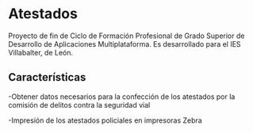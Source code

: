 # Atestados

Proyecto de fin de Ciclo de Formación Profesional de Grado Superior de Desarrollo de Aplicaciones Multiplataforma. Es desarrollado para el IES Villabalter, de León.

## Características

-Obtener datos necesarios para la confección de los atestados por la comisión de delitos contra la seguridad vial

-Impresión de los atestados policiales en impresoras Zebra
